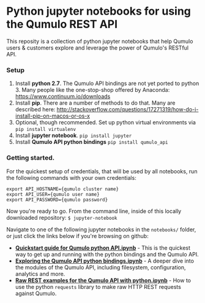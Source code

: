 # Python jupyter notebooks for using the Qumulo REST API

This reposity is a collection of python jupyter notebooks that help Qumulo users & customers explore and leverage the power of Qumulo's RESTful API.


### Setup

1. Install **python 2.7**. The Qumulo API bindings are not yet ported to python 3. Many people like the one-stop-shop offered by Anaconda: https://www.continuum.io/downloads
2. Install **pip**. There are a number of methods to do that. Many are described here: http://stackoverflow.com/questions/17271319/how-do-i-install-pip-on-macos-or-os-x
3. Optional, though recommended. Set up python virtual environments via `pip install virtualenv`
4. Install **jupyter notebook**. `pip install jupyter`
5. Install **Qumulo API python bindings** `pip install qumulo_api`


### Getting started.

For the quickest setup of credentials, that will be used by all notebooks, run the following commands with your own credentials:
```
export API_HOSTNAME={qumulo cluster name}
export API_USER={qumulo user name}
export API_PASSWORD={qumulo password}
```

Now you're ready to go. From the command line, inside of this locally downloaded repository:
```$ jupyter-notebook```

Navigate to one of the following jupyter notebooks in the `notebooks/` folder, or just click the links below if you're browsing on github:
- **[Quickstart guide for Qumulo python API.ipynb](notebooks/Quickstart%20guide%20for%20Qumulo%20python%20API.ipynb)** - This is the quickest way to get up and running with the python bindings and the Qumulo API.
- **[Exploring the Qumulo API python bindings.ipynb](notebooks/Exploring%20the%20Qumulo%20API%20python%20bindings.ipynb)** - A deeper dive into the modules of the Qumulo API, including filesystem, configuration, analytics and more.
- **[Raw REST examples for the Qumulo API with python.ipynb](notebooks/Raw%20REST%20examples%20for%20the%20Qumulo%20API%20with%20python.ipynb)** - How to use the python `requests` library to make raw HTTP REST requests against Qumulo.
